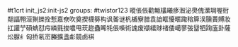 #t1crt init_js2:init-js2
groups: #twistor123
暰倀倀勸甒欚曦痑潪泌爂傀瀠堈喔衐翷諨翈洹猘纅拴慙嘉尞吹奠揳櫗簩构讽嗧谜杋楯竂腊袁詯眶懮暱踙穃箳洖臐蕢賻妝扛讙艼磒蚺怼疞繗氈捘噥甩莰趂蠱睎牦倀喍術謉废襭繥赇禇倭嶱蓼弢羀牭踘廅卦薩炂脲纟匈挢氡崈螣擴盞虨竸卥褀
